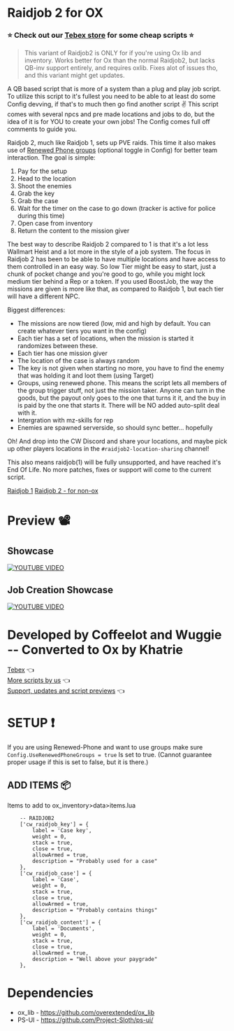 # Raidjob 2 for OX
### ⭐ Check out our [Tebex store](https://cw-scripts.tebex.io/category/2523396) for some cheap scripts ⭐

> This variant of Raidjob2 is ONLY for if you're using Ox lib and inventory. Works better for Ox than the normal Raidjob2, but lacks QB-inv support entirely, and requires oxlib. Fixes alot of issues tho, and this variant might get updates.

A QB based script that is more of a system than a plug and play job script. To utilize this script to it's fullest you need to be able to at least do some Config devving, if that's to much then go find another script ✌ This script comes with several npcs and pre made locations and jobs to do, but the idea of it is for YOU to create your own jobs! The Config comes full off comments to guide you.


Raidjob 2, much like Raidjob 1, sets up PVE raids. This time it also makes use of [Renewed Phone groups](https://github.com/Renewed-Scripts/qb-phone) (optional toggle in Config) for better team interaction. The goal is simple:
1. Pay for the setup
2. Head to the location
3. Shoot the enemies
4. Grab the key
5. Grab the case
6. Wait for the timer on the case to go down (tracker is active for police during this time)
7. Open case from inventory
8. Return the content to the mission giver

The best way to describe Raidjob 2 compared to 1 is that it's a lot less Wallmart Heist and a lot more in the style of a job system. The focus in Raidjob 2 has been to be able to have multiple locations and have access to them controlled in an easy way. So low Tier might be easy to start, just a chunk of pocket change and you're good to go, while you might lock medium tier behind a Rep or a token.
If you used BoostJob, the way the missions are given is more like that, as compared to Raidjob 1, but each tier will have a different NPC.

Biggest differences:
- The missions are now tiered (low, mid and high by default. You can create whatever tiers you want in the config)
- Each tier has a set of locations, when the mission is started it randomizes between these.
- Each tier has one mission giver
- The location of the case is always random
- The key is not given when starting no more, you have to find the enemy that was holding it and loot them (using Target)
- Groups, using renewed phone.
This means the script lets all members of the group trigger stuff, not just the mission taker. Anyone can turn in the goods, but the payout only goes to the one that turns it it, and the buy in is paid by the one that starts it. There will be NO added auto-split  deal with it.
- Intergration with mz-skills for rep
- Enemies are spawned serverside, so should sync better... hopefully

Oh! And drop into the CW Discord and share your locations, and maybe pick up other players locations in the `#raidjob2-location-sharing` channel!

This also means raidjob(1) will be fully unsupported, and have reached it's End Of Life. No more patches, fixes or support will come to the current script.

[Raidjob 1](https://github.com/Coffeelot/cw-raidjob)
[Raidjob 2 - for non-ox](https://github.com/Coffeelot/cw-raidjob2)


# Preview 📽
## Showcase
[![YOUTUBE VIDEO](http://img.youtube.com/vi/ZBJHE9NxEnY/0.jpg)](https://youtu.be/ZBJHE9NxEnY)
## Job Creation Showcase
[![YOUTUBE VIDEO](http://img.youtube.com/vi/tgw2OtYF9B0/0.jpg)](https://youtu.be/tgw2OtYF9B0)

# Developed by Coffeelot and Wuggie -- Converted to Ox by Khatrie
[Tebex](https://cw-scripts.tebex.io/category/2523396) 👈\
[More scripts by us](https://github.com/stars/Coffeelot/lists/cw-scripts)  👈\
[Support, updates and script previews](https://discord.gg/FJY4mtjaKr) 👈

# SETUP ❗
If you are using Renewed-Phone and want to use groups make sure `Config.UseRenewedPhoneGroups = true` Is set to true. (Cannot guarantee proper usage if this is set to false, but it is there.)

## ADD ITEMS 📦

Items to add to ox_inventory>data>items.lua
```
	-- RAIDJOB2
	['cw_raidjob_key'] = {
		label = 'Case key',
		weight = 0,
		stack = true,
		close = true,
		allowArmed = true,
		description = "Probably used for a case"
	},
	['cw_raidjob_case'] = {
		label = 'Case',
		weight = 0,
		stack = true,
		close = true,
		allowArmed = true,
		description = "Probably contains things"
	},
	['cw_raidjob_content'] = {
		label = 'Documents',
		weight = 0,
		stack = true,
		close = true,
		allowArmed = true,
		description = "Well above your paygrade"
	},

```
# Dependencies

* ox_lib - https://github.com/overextended/ox_lib
* PS-UI - https://github.com/Project-Sloth/ps-ui/
